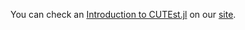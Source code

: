 You can check an [Introduction to CUTEst.jl](https://jso.dev/tutorials/introduction-to-cutest/) on our [site](https://jso.dev/).
